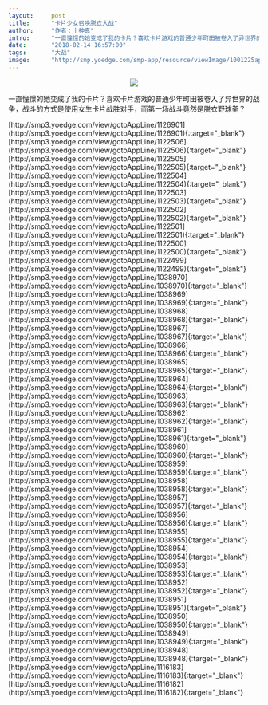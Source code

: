 ```yaml
---
layout:     post
title:      "卡片少女召唤脱衣大战"
author:     "作者：十神真"
intro:      "一直憧憬的她变成了我的卡片？喜欢卡片游戏的普通少年町田被卷入了异世界的战争，战斗的方式是使用女生卡片战胜对手，而第一场战斗竟然是脱衣野球拳？"
date:       "2018-02-14 16:57:00"
tags:       "大战"
image:      "http://smp.yoedge.com/smp-app/resource/viewImage/1001225appline.png"
---
```

<div style="text-align: center">
<p><img src="http://smp.yoedge.com/smp-app/resource/viewImage/1001225appline.png"/></p>
</div>
<p class="post-meta">
<span>一直憧憬的她变成了我的卡片？喜欢卡片游戏的普通少年町田被卷入了异世界的战争，战斗的方式是使用女生卡片战胜对手，而第一场战斗竟然是脱衣野球拳？</span>
</p>
[http://smp3.yoedge.com/view/gotoAppLine/1126901](http://smp3.yoedge.com/view/gotoAppLine/1126901){:target="_blank"}
[http://smp3.yoedge.com/view/gotoAppLine/1122506](http://smp3.yoedge.com/view/gotoAppLine/1122506){:target="_blank"}
[http://smp3.yoedge.com/view/gotoAppLine/1122505](http://smp3.yoedge.com/view/gotoAppLine/1122505){:target="_blank"}
[http://smp3.yoedge.com/view/gotoAppLine/1122504](http://smp3.yoedge.com/view/gotoAppLine/1122504){:target="_blank"}
[http://smp3.yoedge.com/view/gotoAppLine/1122503](http://smp3.yoedge.com/view/gotoAppLine/1122503){:target="_blank"}
[http://smp3.yoedge.com/view/gotoAppLine/1122502](http://smp3.yoedge.com/view/gotoAppLine/1122502){:target="_blank"}
[http://smp3.yoedge.com/view/gotoAppLine/1122501](http://smp3.yoedge.com/view/gotoAppLine/1122501){:target="_blank"}
[http://smp3.yoedge.com/view/gotoAppLine/1122500](http://smp3.yoedge.com/view/gotoAppLine/1122500){:target="_blank"}
[http://smp3.yoedge.com/view/gotoAppLine/1122499](http://smp3.yoedge.com/view/gotoAppLine/1122499){:target="_blank"}
[http://smp3.yoedge.com/view/gotoAppLine/1038970](http://smp3.yoedge.com/view/gotoAppLine/1038970){:target="_blank"}
[http://smp3.yoedge.com/view/gotoAppLine/1038969](http://smp3.yoedge.com/view/gotoAppLine/1038969){:target="_blank"}
[http://smp3.yoedge.com/view/gotoAppLine/1038968](http://smp3.yoedge.com/view/gotoAppLine/1038968){:target="_blank"}
[http://smp3.yoedge.com/view/gotoAppLine/1038967](http://smp3.yoedge.com/view/gotoAppLine/1038967){:target="_blank"}
[http://smp3.yoedge.com/view/gotoAppLine/1038966](http://smp3.yoedge.com/view/gotoAppLine/1038966){:target="_blank"}
[http://smp3.yoedge.com/view/gotoAppLine/1038965](http://smp3.yoedge.com/view/gotoAppLine/1038965){:target="_blank"}
[http://smp3.yoedge.com/view/gotoAppLine/1038964](http://smp3.yoedge.com/view/gotoAppLine/1038964){:target="_blank"}
[http://smp3.yoedge.com/view/gotoAppLine/1038963](http://smp3.yoedge.com/view/gotoAppLine/1038963){:target="_blank"}
[http://smp3.yoedge.com/view/gotoAppLine/1038962](http://smp3.yoedge.com/view/gotoAppLine/1038962){:target="_blank"}
[http://smp3.yoedge.com/view/gotoAppLine/1038961](http://smp3.yoedge.com/view/gotoAppLine/1038961){:target="_blank"}
[http://smp3.yoedge.com/view/gotoAppLine/1038960](http://smp3.yoedge.com/view/gotoAppLine/1038960){:target="_blank"}
[http://smp3.yoedge.com/view/gotoAppLine/1038959](http://smp3.yoedge.com/view/gotoAppLine/1038959){:target="_blank"}
[http://smp3.yoedge.com/view/gotoAppLine/1038958](http://smp3.yoedge.com/view/gotoAppLine/1038958){:target="_blank"}
[http://smp3.yoedge.com/view/gotoAppLine/1038957](http://smp3.yoedge.com/view/gotoAppLine/1038957){:target="_blank"}
[http://smp3.yoedge.com/view/gotoAppLine/1038956](http://smp3.yoedge.com/view/gotoAppLine/1038956){:target="_blank"}
[http://smp3.yoedge.com/view/gotoAppLine/1038955](http://smp3.yoedge.com/view/gotoAppLine/1038955){:target="_blank"}
[http://smp3.yoedge.com/view/gotoAppLine/1038954](http://smp3.yoedge.com/view/gotoAppLine/1038954){:target="_blank"}
[http://smp3.yoedge.com/view/gotoAppLine/1038953](http://smp3.yoedge.com/view/gotoAppLine/1038953){:target="_blank"}
[http://smp3.yoedge.com/view/gotoAppLine/1038952](http://smp3.yoedge.com/view/gotoAppLine/1038952){:target="_blank"}
[http://smp3.yoedge.com/view/gotoAppLine/1038951](http://smp3.yoedge.com/view/gotoAppLine/1038951){:target="_blank"}
[http://smp3.yoedge.com/view/gotoAppLine/1038950](http://smp3.yoedge.com/view/gotoAppLine/1038950){:target="_blank"}
[http://smp3.yoedge.com/view/gotoAppLine/1038949](http://smp3.yoedge.com/view/gotoAppLine/1038949){:target="_blank"}
[http://smp3.yoedge.com/view/gotoAppLine/1038948](http://smp3.yoedge.com/view/gotoAppLine/1038948){:target="_blank"}
[http://smp3.yoedge.com/view/gotoAppLine/1116183](http://smp3.yoedge.com/view/gotoAppLine/1116183){:target="_blank"}
[http://smp3.yoedge.com/view/gotoAppLine/1116182](http://smp3.yoedge.com/view/gotoAppLine/1116182){:target="_blank"}


